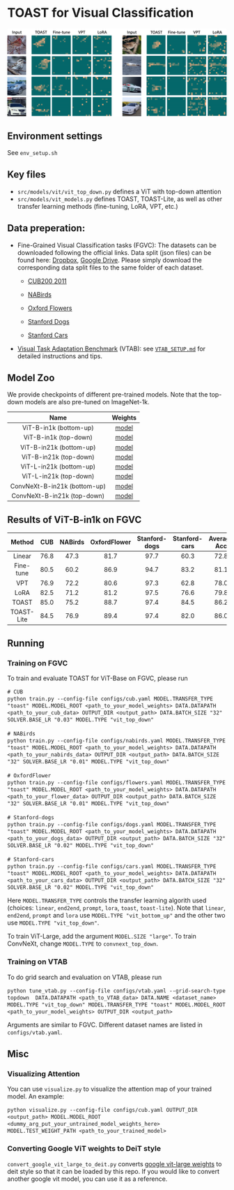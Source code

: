 # TOAST for Visual Classification

<img src="assets/att_compare.png" alt="drawing" width="800"/>

## Environment settings

See `env_setup.sh`

## Key files

- `src/models/vit/vit_top_down.py` defines a ViT with top-down attention
- `src/models/vit_models.py` defines TOAST, TOAST-Lite, as well as other transfer learning methods (fine-tuning, LoRA, VPT, etc.)

## Data preperation:

- Fine-Grained Visual Classification tasks (FGVC): The datasets can be downloaded following the official links. Data split (json files) can be found here: [Dropbox](https://cornell.box.com/v/vptfgvcsplits), [Google Drive](https://drive.google.com/drive/folders/1mnvxTkYxmOr2W9QjcgS64UBpoJ4UmKaM?usp=sharing). Please simply download the corresponding data split files to the same folder of each dataset.

  - [CUB200 2011](http://www.vision.caltech.edu/visipedia/CUB-200-2011.html)

  - [NABirds](http://info.allaboutbirds.org/nabirds/)

  - [Oxford Flowers](https://www.robots.ox.ac.uk/~vgg/data/flowers/)

  - [Stanford Dogs](http://vision.stanford.edu/aditya86/ImageNetDogs/main.html)

  - [Stanford Cars](https://ai.stanford.edu/~jkrause/cars/car_dataset.html)

- [Visual Task Adaptation Benchmark](https://google-research.github.io/task_adaptation/) (VTAB): see [`VTAB_SETUP.md`](https://github.com/KMnP/vpt/blob/main/VTAB_SETUP.md) for detailed instructions and tips.

## Model Zoo

We provide checkpoints of different pre-trained models. Note that the top-down models are also pre-tuned on ImageNet-1k.

|             Name             |                                       Weights                                        |
|:----------------------------:|:------------------------------------------------------------------------------------:|
|    ViT-B-in1k (bottom-up)    | [model](https://berkeley.box.com/shared/static/zblb4lfqoiyuiyo94a496h45qlqel6r8.pth) |
|    ViT-B-in1k (top-down)     | [model](https://berkeley.box.com/shared/static/ejf7a2vnzg8pmwty0ih4temm2vgw14u5.pth) |
|   ViT-B-in21k (bottom-up)    | [model](https://berkeley.box.com/shared/static/kbsnodpqvowtllze45lkuh90qwxtsxsu.pth) |
|    ViT-B-in21k (top-down)    | [model](https://berkeley.box.com/shared/static/u3w4ie6xww0o2w9kb4rukkkz6lx66ajr.pth) |
|   ViT-L-in21k (bottom-up)    | [model](https://berkeley.box.com/shared/static/ptz6d4nn5jd6gagw0c92b1qi2iaxbx4b.pth) |
|    ViT-L-in21k (top-down)    | [model](https://berkeley.box.com/shared/static/pl1ldyejj14nodumlmj2r3mi7stqy3v9.pth) |
| ConvNeXt-B-in21k (bottom-up) | [model](https://berkeley.box.com/shared/static/g629xskuq56rzo9qxrm8w7yi2rk1l07s.pth) |
| ConvNeXt-B-in21k (top-down)  | [model](https://berkeley.box.com/shared/static/skzkydmvnch8jlpagd4ct6ru9ywyzc9v.pth) |

## Results of ViT-B-in1k on FGVC

|   Method   | CUB  | NABirds | OxfordFlower | Stanford-dogs | Stanford-cars | Average Acc |
|:----------:|:----:|:-------:|:------------:|:-------------:|:-------------:|:-----------:|
|   Linear   | 76.8 |  47.3   |     81.7     |     97.7      |     60.3      |    72.8     |
| Fine-tune  | 80.5 |  60.2   |     86.9     |     94.7      |     83.2      |    81.1     |
|    VPT     | 76.9 |  72.2   |     80.6     |     97.3      |     62.8      |    78.0     |
|    LoRA    | 82.5 |  71.2   |     81.2     |     97.5      |     76.6      |    79.8     |
|   TOAST    | 85.0 |  75.2   |     88.7     |     97.4      |     84.5      |    86.2     |
| TOAST-Lite | 84.5 |  76.9   |     89.4     |     97.4      |     82.0      |    86.0     |

## Running

### Training on FGVC

To train and evaluate TOAST for ViT-Base on FGVC, please run

```
# CUB
python train.py --config-file configs/cub.yaml MODEL.TRANSFER_TYPE "toast" MODEL.MODEL_ROOT <path_to_your_model_weights> DATA.DATAPATH <path_to_your_cub_data> OUTPUT_DIR <output_path> DATA.BATCH_SIZE "32" SOLVER.BASE_LR "0.03" MODEL.TYPE "vit_top_down"

# NABirds
python train.py --config-file configs/nabirds.yaml MODEL.TRANSFER_TYPE "toast" MODEL.MODEL_ROOT <path_to_your_model_weights> DATA.DATAPATH <path_to_your_nabirds_data> OUTPUT_DIR <output_path> DATA.BATCH_SIZE "32" SOLVER.BASE_LR "0.01" MODEL.TYPE "vit_top_down"

# OxfordFlower
python train.py --config-file configs/flowers.yaml MODEL.TRANSFER_TYPE "toast" MODEL.MODEL_ROOT <path_to_your_model_weights> DATA.DATAPATH <path_to_your_flower_data> OUTPUT_DIR <output_path> DATA.BATCH_SIZE "32" SOLVER.BASE_LR "0.01" MODEL.TYPE "vit_top_down"

# Stanford-dogs
python train.py --config-file configs/dogs.yaml MODEL.TRANSFER_TYPE "toast" MODEL.MODEL_ROOT <path_to_your_model_weights> DATA.DATAPATH <path_to_your_dogs_data> OUTPUT_DIR <output_path> DATA.BATCH_SIZE "32" SOLVER.BASE_LR "0.02" MODEL.TYPE "vit_top_down"

# Stanford-cars
python train.py --config-file configs/cars.yaml MODEL.TRANSFER_TYPE "toast" MODEL.MODEL_ROOT <path_to_your_model_weights> DATA.DATAPATH <path_to_your_cars_data> OUTPUT_DIR <output_path> DATA.BATCH_SIZE "32" SOLVER.BASE_LR "0.02" MODEL.TYPE "vit_top_down"
```

Here `MODEL.TRANSFER_TYPE` controls the transfer learning algorith used (choices: `linear`, `end2end`, `prompt`, `lora`, `toast`, `toast-lite`). Note that `linear`, `end2end`, `prompt` and `lora` use `MODEL.TYPE "vit_bottom_up"` and the other two use `MODEL.TYPE "vit_top_down"`.

To train ViT-Large, add the argument `MODEL.SIZE "large"`. To train ConvNeXt, change `MODEL.TYPE` to `convnext_top_down`.

### Training on VTAB

To do grid search and evaluation on VTAB, please run

```
python tune_vtab.py --config-file configs/vtab.yaml --grid-search-type topdown  DATA.DATAPATH <path_to_VTAB_data> DATA.NAME <dataset_name> MODEL.TYPE "vit_top_down" MODEL.TRANSFER_TYPE "toast" MODEL.MODEL_ROOT <path_to_your_model_weights> OUTPUT_DIR <output_path>
```

Arguments are similar to FGVC. Different dataset names are listed in `configs/vtab.yaml`.


## Misc

### Visualizing Attention

You can use `visualize.py` to visualize the attention map of your trained model. An example:
```
python visualize.py --config-file configs/cub.yaml OUTPUT_DIR <output_path> MODEL.MODEL_ROOT <dummy_arg_put_your_untrained_model_weights_here> MODEL.TEST_WEIGHT_PATH <path_to_your_trained_model>
```

### Converting Google ViT weights to DeiT style

`convert_google_vit_large_to_deit.py` converts [google vit-large weights](https://huggingface.co/google/vit-large-patch16-224-in21k) to deit style so that it can be loaded by this repo. If you would like to convert another google vit model, you can use it as a reference.
